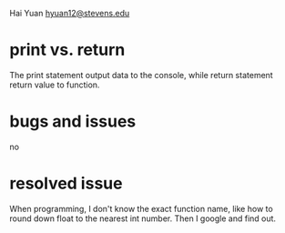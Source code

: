 
Hai Yuan hyuan12@stevens.edu

# print vs. return

The print statement output data to the console, while return statement return value to function.

# bugs and issues

no

# resolved issue

When programming, I don't know the exact function name, like how to round down float to the nearest int number. Then I google and find out. 